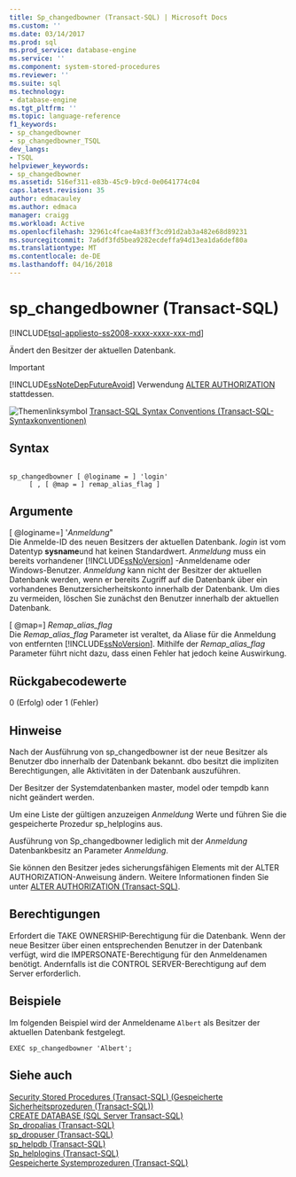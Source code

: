 ```yaml
---
title: Sp_changedbowner (Transact-SQL) | Microsoft Docs
ms.custom: ''
ms.date: 03/14/2017
ms.prod: sql
ms.prod_service: database-engine
ms.service: ''
ms.component: system-stored-procedures
ms.reviewer: ''
ms.suite: sql
ms.technology:
- database-engine
ms.tgt_pltfrm: ''
ms.topic: language-reference
f1_keywords:
- sp_changedbowner
- sp_changedbowner_TSQL
dev_langs:
- TSQL
helpviewer_keywords:
- sp_changedbowner
ms.assetid: 516ef311-e83b-45c9-b9cd-0e0641774c04
caps.latest.revision: 35
author: edmacauley
ms.author: edmaca
manager: craigg
ms.workload: Active
ms.openlocfilehash: 32961c4fcae4a83ff3cd91d2ab3a482e68d89231
ms.sourcegitcommit: 7a6df3fd5bea9282ecdeffa94d13ea1da6def80a
ms.translationtype: MT
ms.contentlocale: de-DE
ms.lasthandoff: 04/16/2018
---
```

# <a name="spchangedbowner-transact-sql"></a>sp_changedbowner (Transact-SQL)
[!INCLUDE[tsql-appliesto-ss2008-xxxx-xxxx-xxx-md](../../includes/tsql-appliesto-ss2008-xxxx-xxxx-xxx-md.md)]

  Ändert den Besitzer der aktuellen Datenbank.  
  
> [!IMPORTANT]  
>  [!INCLUDE[ssNoteDepFutureAvoid](../../includes/ssnotedepfutureavoid-md.md)] Verwendung [ALTER AUTHORIZATION](../../t-sql/statements/alter-authorization-transact-sql.md) stattdessen.  
  
 ![Themenlinksymbol](../../database-engine/configure-windows/media/topic-link.gif "Topic link icon") [Transact-SQL Syntax Conventions (Transact-SQL-Syntaxkonventionen)](../../t-sql/language-elements/transact-sql-syntax-conventions-transact-sql.md)  
  
## <a name="syntax"></a>Syntax  
  
```  
  
sp_changedbowner [ @loginame = ] 'login'  
     [ , [ @map = ] remap_alias_flag ]  
```  
  
## <a name="arguments"></a>Argumente  
 [ @loginame=] '*Anmeldung*"  
 Die Anmelde-ID des neuen Besitzers der aktuellen Datenbank. *login* ist vom Datentyp **sysname**und hat keinen Standardwert. *Anmeldung* muss ein bereits vorhandener [!INCLUDE[ssNoVersion](../../includes/ssnoversion-md.md)] -Anmeldename oder Windows-Benutzer. *Anmeldung* kann nicht der Besitzer der aktuellen Datenbank werden, wenn er bereits Zugriff auf die Datenbank über ein vorhandenes Benutzersicherheitskonto innerhalb der Datenbank. Um dies zu vermeiden, löschen Sie zunächst den Benutzer innerhalb der aktuellen Datenbank.  
  
 [ @map=] *Remap_alias_flag*  
 Die *Remap_alias_flag* Parameter ist veraltet, da Aliase für die Anmeldung von entfernten [!INCLUDE[ssNoVersion](../../includes/ssnoversion-md.md)]. Mithilfe der *Remap_alias_flag* Parameter führt nicht dazu, dass einen Fehler hat jedoch keine Auswirkung.  
  
## <a name="return-code-values"></a>Rückgabecodewerte  
 0 (Erfolg) oder 1 (Fehler)  
  
## <a name="remarks"></a>Hinweise  
 Nach der Ausführung von sp_changedbowner ist der neue Besitzer als Benutzer dbo innerhalb der Datenbank bekannt. dbo besitzt die impliziten Berechtigungen, alle Aktivitäten in der Datenbank auszuführen.  
  
 Der Besitzer der Systemdatenbanken master, model oder tempdb kann nicht geändert werden.  
  
 Um eine Liste der gültigen anzuzeigen *Anmeldung* Werte und führen Sie die gespeicherte Prozedur sp_helplogins aus.  
  
 Ausführung von Sp_changedbowner lediglich mit der *Anmeldung* Datenbankbesitz an Parameter *Anmeldung*.  
  
 Sie können den Besitzer jedes sicherungsfähigen Elements mit der ALTER AUTHORIZATION-Anweisung ändern. Weitere Informationen finden Sie unter [ALTER AUTHORIZATION &#40;Transact-SQL&#41;](../../t-sql/statements/alter-authorization-transact-sql.md).  
  
## <a name="permissions"></a>Berechtigungen  
 Erfordert die TAKE OWNERSHIP-Berechtigung für die Datenbank. Wenn der neue Besitzer über einen entsprechenden Benutzer in der Datenbank verfügt, wird die IMPERSONATE-Berechtigung für den Anmeldenamen benötigt. Andernfalls ist die CONTROL SERVER-Berechtigung auf dem Server erforderlich.  
  
## <a name="examples"></a>Beispiele  
 Im folgenden Beispiel wird der Anmeldename `Albert` als Besitzer der aktuellen Datenbank festgelegt.  
  
```  
EXEC sp_changedbowner 'Albert';  
```  
  
## <a name="see-also"></a>Siehe auch  
 [Security Stored Procedures &#40;Transact-SQL&#41; (Gespeicherte Sicherheitsprozeduren (Transact-SQL))](../../relational-databases/system-stored-procedures/security-stored-procedures-transact-sql.md)   
 [CREATE DATABASE &#40;SQL Server Transact-SQL&#41;](../../t-sql/statements/create-database-sql-server-transact-sql.md)   
 [Sp_dropalias &#40;Transact-SQL&#41;](../../relational-databases/system-stored-procedures/sp-dropalias-transact-sql.md)   
 [sp_dropuser &#40;Transact-SQL&#41;](../../relational-databases/system-stored-procedures/sp-dropuser-transact-sql.md)   
 [sp_helpdb &#40;Transact-SQL&#41;](../../relational-databases/system-stored-procedures/sp-helpdb-transact-sql.md)   
 [Sp_helplogins &#40;Transact-SQL&#41;](../../relational-databases/system-stored-procedures/sp-helplogins-transact-sql.md)   
 [Gespeicherte Systemprozeduren &#40;Transact-SQL&#41;](../../relational-databases/system-stored-procedures/system-stored-procedures-transact-sql.md)  
  
  
